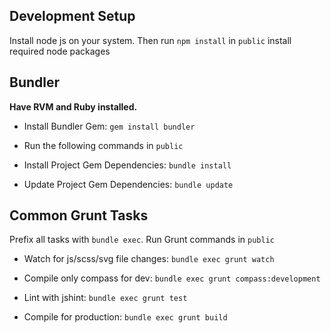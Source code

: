 Development Setup
-----------------

Install node js on your system.
Then run `npm install` in `public` install required node packages



## Bundler

**Have RVM and Ruby installed.**

- Install Bundler Gem: `gem install bundler`

- Run the following commands in `public`

- Install Project Gem Dependencies: `bundle install`

- Update Project Gem Dependencies: `bundle update`


## Common Grunt Tasks

Prefix all tasks with `bundle exec`. Run Grunt commands in `public`

- Watch for js/scss/svg file changes: `bundle exec grunt watch`

- Compile only compass for dev: `bundle exec grunt compass:development`

- Lint with jshint: `bundle exec grunt test`

- Compile for production: `bundle exec grunt build`
